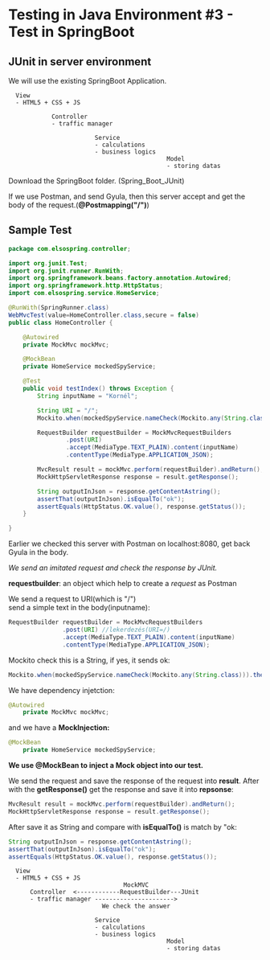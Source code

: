 # Testing in Java Environment #3 - Test in SpringBoot

## JUnit in server environment

We will use the existing SpringBoot Application.

```
  View
  - HTML5 + CSS + JS

            Controller
            - traffic manager

                        Service
                        - calculations
                        - business logics
                                            Model
                                            - storing datas
```

Download the SpringBoot folder. (Spring_Boot_JUnit)

If we use Postman, and send Gyula, then this server accept and get the body of the request.(**@Postmapping("/")**)

## Sample Test

```java
package com.elsospring.controller;

import org.junit.Test;
import org.junit.runner.RunWith;
import org.springframework.beans.factory.annotation.Autowired;
import org.springframework.http.HttpStatus;
import com.elsospring.service.HomeService;

@RunWith(SpringRunner.class)
WebMvcTest(value=HomeController.class,secure = false)
public class HomeController {

	@Autowired
	private MockMvc mockMvc;

	@MockBean
	private HomeService mockedSpyService;

	@Test
	public void testIndex() throws Exception {
		String inputName = "Kornél";

		String URI = "/";
		Mockito.when(mockedSpyService.nameCheck(Mockito.any(String.class))).thenReturn("ok");

		RequestBuilder requestBuilder = MockMvcRequestBuilders
				.post(URI)
				.accept(MediaType.TEXT_PLAIN).content(inputName)
				.contentType(MediaType.APPLICATION_JSON);

		MvcResult result = mockMvc.perform(requestBuilder).andReturn();
		MockHttpServletResponse response = result.getResponse();

		String outputInJson = response.getContentAstring();
		assertThat(outputInJson).isEqualTo("ok");
		assertEquals(HttpStatus.OK.value(), response.getStatus());
	}

}
```
Earlier we checked this server with Postman on localhost:8080, get back Gyula in the body.

*We send an imitated request and check the response by JUnit.*

**requestbuilder**: an object which help to create a *request* as Postman

We send a request to URI(which is "/")    
    send a simple text in the body(inputname):

```java
RequestBuilder requestBuilder = MockMvcRequestBuilders
               .post(URI) //lekerdezés(URI=/)
               .accept(MediaType.TEXT_PLAIN).content(inputName)
               .contentType(MediaType.APPLICATION_JSON);
```

Mockito check this is a String, if yes, it sends ok:

```java    
Mockito.when(mockedSpyService.nameCheck(Mockito.any(String.class))).thenReturn("ok");
```

We have dependency injetction:

```java
@Autowired
    private MockMvc mockMvc;
```

and we have a **MockInjection:**
```java
@MockBean
    private HomeService mockedSpyService;
```
**We use @MockBean to inject a Mock object into our test.**

We send the request and save the response of the request into **result**. After with the **getResponse()** get the response and save it into **repsonse**:
```java
MvcResult result = mockMvc.perform(requestBuilder).andReturn();
MockHttpServletResponse response = result.getResponse();
```
After save it as String and compare with **isEqualTo()** is match by "ok:
```java
String outputInJson = response.getContentAstring();
assertThat(outputInJson).isEqualTo("ok");
assertEquals(HttpStatus.OK.value(), response.getStatus());
```

```
  View
  - HTML5 + CSS + JS
                                MockMVC
      Controller  <------------RequestBuilder---JUnit
      - traffic manager ---------------------->
                          We check the answer

                        Service
                        - calculations
                        - business logics
                                            Model
                                            - storing datas
```
